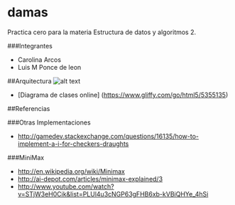 damas
=====

Practica cero para la materia Estructura de datos y algoritmos 2.

###Integrantes

* Carolina Arcos
* Luis M Ponce de leon

##Arquitectura
![alt text](http://www.gliffy.com/go/publish/image/5355135/L.png)
* [Diagrama de clases online] (https://www.gliffy.com/go/html5/5355135)

##Referencias

###Otras Implementaciones
* http://gamedev.stackexchange.com/questions/16135/how-to-implement-a-i-for-checkers-draughts

###MiniMax
* http://en.wikipedia.org/wiki/Minimax
* http://ai-depot.com/articles/minimax-explained/3
* http://www.youtube.com/watch?v=STjW3eH0Cik&list=PLUl4u3cNGP63gFHB6xb-kVBiQHYe_4hSi
 


